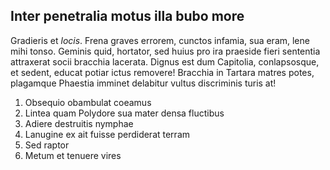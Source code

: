 ## Inter penetralia motus illa bubo more

Gradieris et *locis*. Frena graves errorem, cunctos infamia, sua eram, lene mihi
tonso. Geminis quid, hortator, sed huius pro ira praeside fieri sententia
attraxerat socii bracchia lacerata. Dignus est dum Capitolia, conlapsosque, et
sedent, educat potiar ictus removere! Bracchia in Tartara matres potes,
plagamque Phaestia imminet delabitur vultus discriminis turis at!

1. Obsequio obambulat coeamus
2. Lintea quam Polydore sua mater densa fluctibus
3. Adiere destruitis nymphae
4. Lanugine ex ait fuisse perdiderat terram
5. Sed raptor
6. Metum et tenuere vires
